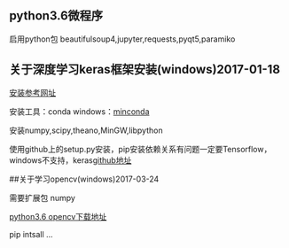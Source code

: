 ﻿
## python3.6微程序

启用python包  beautifulsoup4,jupyter,requests,pyqt5,paramiko

## 关于深度学习keras框架安装(windows)2017-01-18
[安装参考网址](http://keras-cn.readthedocs.io/en/latest/)

安装工具：conda windows：[minconda](https://conda.io/miniconda.html)

安装numpy,scipy,theano,MinGW,libpython

使用github上的setup.py安装，pip安装依赖关系有问题一定要Tensorflow，windows不支持，keras[github地址](https://github.com/fchollet/keras)

##关于学习opencv(windows)2017-03-24

需要扩展包  numpy

[python3.6 opencv下载地址](http://www.lfd.uci.edu/~gohlke/pythonlibs/)

pip intsall ...